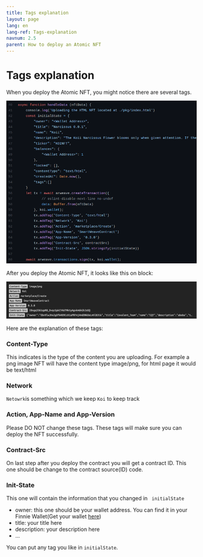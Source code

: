```yaml
---
title: Tags explanation
layout: page
lang: en
lang-ref: Tags-explanation
navnum: 2.5
parent: How to deploy an Atomic NFT
---
```


# Tags explanation

When you deploy the Atomic NFT, you might notice there are several tags.

![Tags](/assets/images/tags.png)

After you deploy the Atomic NFT, it looks like this on block:

![Tags-block](/assets/images/tags-block.png)

Here are the explanation of these tags:

### Content-Type

This indicates is the type of the content you are uploading. For example a png image NFT will have the content type image/png, for html page it would be text/html

### Network

`Netowrk`is something which we keep `Koi` to keep track

### Action, App-Name and App-Version

Please DO NOT change these tags. These tags will make sure you can deploy the NFT successfully.

### Contract-Src

On last step after you deploy the contract you will get a contract ID. This one should be change to the contract source(ID) code.

### Init-State

This one will contain the information that you changed in ` initialState`

- owner: this one should be your wallet address. You can find it in your Finnie Wallet(Get your wallet [here](https://chrome.google.com/webstore/detail/finnie/cjmkndjhnagcfbpiemnkdpomccnjblmj))
- title: your title here
- description: your description here
- ...

You can put any tag you like in `initialState`.
